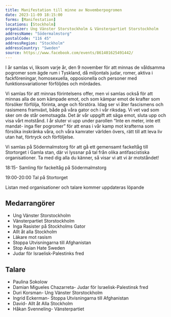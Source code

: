 ```yaml
---
title: Manifestation till minne av Novemberpogromen
date: 2023-11-09 18:15:00
forms: [Manifestation]
locations: [Stockholm]
organizer: Ung Vänster Storstockholm & Vänsterpartiet Storstockholm
addressName: "Södermalmstorg"
postalCode: "116 45"
addressRegion: "Stockholm"
addressCountry: "Sweden"
source: https://www.facebook.com/events/861401625491442/
---
```

I år samlas vi, liksom varje år, den 9 november för att minnas de våldsamma pogromer som ägde rum i Tyskland, då miljontals judar, romer, aktiva i fackföreningar, homosexuella, opposionella och personer med funktionsvariationer förföljdes och mördades.

Vi samlas för att minnas förintelsens offer, men vi samlas också för att minnas alla de som kämpade emot, och som kämpar emot de krafter som försöker förfölja, förinta, ange och förstöra. Idag ser vi åter fascismens och rasismens framväxt, både på våra gator och i vår riksdag. Vi vet vad som sker om de står oemotsagda. Det är vår uppgift att säga emot, sluta upp och visa vårt motstånd. I år sluter vi upp under parollen “Inte en meter, inte ett mandat- inga fler pogromer” för att enas i vår kamp mot krafterna som försöka inskränka våra, och våra kamrater världen övers, rätt till att leva liv utan hat, förtryck och förföljelse.

Vi samlas på Södermalmstorg för att gå ett gemensamt fackeltåg till Stortorget i Gamla stan, där vi lyssnar på tal från olika antifascistiska organisationer. Ta med dig alla du känner, så visar vi att vi är motståndet!

18:15- Samling för fackeltåg på Södermalmstorg

19:00-20:00 Tal på Stortorget

Listan med organisationer och talare kommer uppdateras löpande

## Medarrangörer
- Ung Vänster Storstockholm
- Vänsterpartiet Storstockholm
- Inga Rasister på Stockholms Gator
- Allt åt alla Stockholm
- Läkare mot rasism
- Stoppa Utvisningarna till Afghanistan
- Stop Asian Hate Sweden
- Judar för Israelisk-Palestinks fred

## Talare
- Paulina Sokolow
- Damian Migueles Chazarreta- Judar för Israelisk-Palestinsk fred
- Duri Korsman- Ung Vänster Storstockholm
- Ingrid Eckerman- Stoppa Utvisningarna till Afghanistan
- David- Allt åt Alla Stockholm
- Håkan Svenneling- Vänsterpartiet
